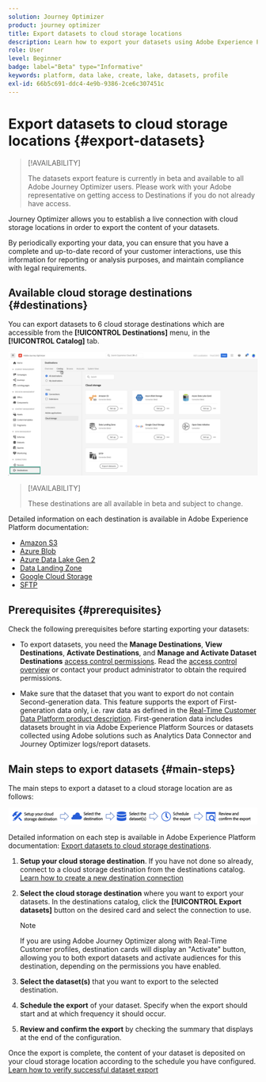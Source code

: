 ```yaml
---
solution: Journey Optimizer
product: journey optimizer
title: Export datasets to cloud storage locations
description: Learn how to export your datasets using Adobe Experience Platform cloud storage destinations.
role: User
level: Beginner
badge: label="Beta" type="Informative"
keywords: platform, data lake, create, lake, datasets, profile
exl-id: 66b5c691-ddc4-4e9b-9386-2ce6c307451c
---
```

# Export datasets to cloud storage locations {#export-datasets}

>[!AVAILABILITY]
>
>The datasets export feature is currently in beta and available to all Adobe Journey Optimizer users. Please work with your Adobe representative on getting access to Destinations if you do not already have access.

Journey Optimizer allows you to establish a live connection with cloud storage locations in order to export the content of your datasets.

By periodically exporting your data, you can ensure that you have a complete and up-to-date record of your customer interactions, use this information for reporting or analysis purposes, and maintain compliance with legal requirements.

## Available cloud storage destinations {#destinations}

You can export datasets to 6 cloud storage destinations which are accessible from the **[!UICONTROL Destinations]** menu, in the **[!UICONTROL Catalog]** tab.

![](assets/dataset-export-setup.png)

>[!AVAILABILITY]
>
>These destinations are all available in beta and subject to change.

Detailed information on each destination is available in Adobe Experience Platform documentation:

* [Amazon S3](https://experienceleague.adobe.com/docs/experience-platform/destinations/catalog/cloud-storage/amazon-s3.html)
* [Azure Blob](https://experienceleague.adobe.com/docs/experience-platform/destinations/catalog/cloud-storage/azure-blob.html)
* [Azure Data Lake Gen 2](https://experienceleague.adobe.com/docs/experience-platform/destinations/catalog/cloud-storage/adls-gen2.html)
* [Data Landing Zone](https://experienceleague.adobe.com/docs/experience-platform/destinations/catalog/cloud-storage/data-landing-zone.html)
* [Google Cloud Storage](https://experienceleague.adobe.com/docs/experience-platform/destinations/catalog/cloud-storage/google-cloud-storage.html)
* [SFTP](https://experienceleague.adobe.com/docs/experience-platform/destinations/catalog/cloud-storage/sftp.html)

## Prerequisites {#prerequisites}

Check the following prerequisites before starting exporting your datasets:

* To export datasets, you need the **Manage Destinations**, **View Destinations**, **Activate Destinations**, and **Manage and Activate Dataset Destinations** [access control permissions](https://experienceleague.adobe.com/docs/experience-platform/access-control/home.html#permissions). Read the [access control overview](https://experienceleague.adobe.com/docs/experience-platform/access-control/ui/overview.html) or contact your product administrator to obtain the required permissions.

* Make sure that the dataset that you want to export do not contain Second-generation data. This feature supports the export of First-generation data only, i.e. raw data as defined in the [Real-Time Customer Data Platform product description](https://helpx.adobe.com/legal/product-descriptions/real-time-customer-data-platform-b2c-edition-prime-and-ultimate-packages.html). First-generation data includes datasets brought in via Adobe Experience Platform Sources or datasets collected using Adobe solutions such as Analytics Data Connector and Journey Optimizer logs/report datasets.

## Main steps to export datasets {#main-steps}

The main steps to export a dataset to a cloud storage location are as follows:

![](assets/dataset-export-process.png)

Detailed information on each step is available in Adobe Experience Platform documentation: [Export datasets to cloud storage destinations](https://experienceleague.adobe.com/docs/experience-platform/destinations/ui/activate/export-datasets.html).

1. **Setup your cloud storage destination**. If you have not done so already, connect to a cloud storage destination from the destinations catalog. [Learn how to create a new destination connection](https://experienceleague.adobe.com/docs/experience-platform/destinations/ui/connect-destination.html#setup)

    <!--![](assets/dataset-export-setup.png)-->

1. **Select the cloud storage destination** where you want to export your datasets. In the destinations catalog, click the **[!UICONTROL Export datasets]** button on the desired card and select the connection to use.

    <!--![](assets/dataset-export-destination.png)-->

    >[!NOTE]
    >
    >If you are using Adobe Journey Optimizer along with Real-Time Customer profiles, destination cards will display an "Activate" button, allowing you to both export datasets and activate audiences for this destination, depending on the permissions you have enabled.

1. **Select the dataset(s)** that you want to export to the selected destination.

    <!--![](assets/dataset-export-dataset-selection.png)-->

1. **Schedule the export** of your dataset. Specify when the export should start and at which frequency it should occur.

    <!--![](assets/dataset-export-schedule.png)-->

1. **Review and confirm the export** by checking the summary that displays at the end of the configuration.

    <!--![](assets/dataset-export-review.png)-->

Once the export is complete, the content of your dataset is deposited on your cloud storage location according to the schedule you have configured. [Learn how to verify successful dataset export](https://experienceleague.adobe.com/docs/experience-platform/destinations/ui/activate/export-datasets.html#verify)
